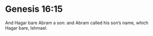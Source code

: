 # Genesis 16:15

And Hagar bare Abram a son: and Abram called his son’s name, which Hagar bare, Ishmael.
